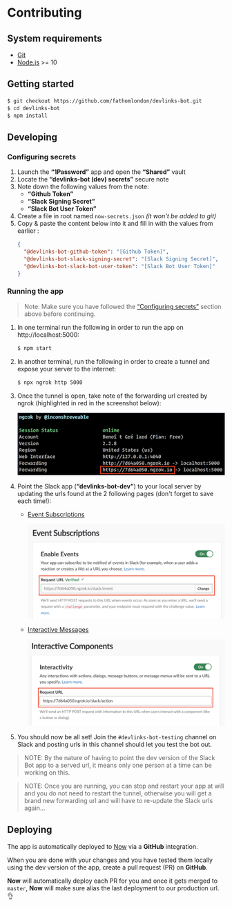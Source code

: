 # Contributing

## System requirements

- [Git](https://git-scm.com/)
- [Node.js](http://nodejs.org/) >= 10

## Getting started

```bash
$ git checkout https://github.com/fathomlondon/devlinks-bot.git
$ cd devlinks-bot
$ npm install
```

## Developing

### Configuring secrets

1. Launch the **“1Password”** app and open the **“Shared”** vault
1. Locate the **“devlinks-bot (dev) secrets”** secure note
1. Note down the following values from the note:
    - **“Github Token”**
    - **“Slack Signing Secret”**
    - **“Slack Bot User Token”**
1. Create a file in root named `now-secrets.json` *(it won't be added to git)*
1. Copy & paste the content below into it and fill in with the values from earlier :
    ```json
    {
      "@devlinks-bot-github-token": "[Github Token]",
      "@devlinks-bot-slack-signing-secret": "[Slack Signing Secret]",
      "@devlinks-bot-slack-bot-user-token": "[Slack Bot User Token]"
    }
    ```

### Running the app

> Note: Make sure you have followed the [“Configuring secrets”](#configuring-secrets) section above before continuing.

1. In one terminal run the following in order to run the app on http://localhost:5000:
    ```bash
    $ npm start
    ```
1. In another terminal, run the following in order to create a tunnel and expose your server to the internet:
    ```bash
    $ npx ngrok http 5000
    ```
1. Once the tunnel is open, take note of the forwarding url created by ngrok (highlighted in red in the screenshot below):

    ![ngrok](/docs/images/ngrok.png)

1. Point the Slack app (**“devlinks-bot-dev”**) to your local server by updating the urls found at the 2 following pages (don't forget to save each time!):
    - [Event Subscriptions](https://api.slack.com/apps/ADBQSDCSD/event-subscriptions)

      ![ngrok](/docs/images/slack-events.png)

    - [Interactive Messages](https://api.slack.com/apps/ADBQSDCSD/interactive-messages)

      ![ngrok](/docs/images/slack-actions.png)

1. You should now be all set! Join the `#devlinks-bot-testing` channel on Slack and posting urls in this channel should let you test the bot out.

> NOTE: By the nature of having to point the dev version of the Slack Bot app to a served url, it means only one person at a time can be working on this.

> NOTE: Once you are running, you can stop and restart your app at will and you do not need to restart the tunnel, otherwise you will get a brand new forwarding url and will have to re-update the Slack urls again…

## Deploying

The app is automatically deployed to [Now](https://zeit.co/now) via a **GitHub** integration.

When you are done with your changes and you have tested them locally using the dev version of the app, create a pull request (PR) on **GitHub**.

**Now** will automatically deploy each PR for you and once it gets merged to `master`, **Now** will make sure alias the last deployment to our production url. 👌
